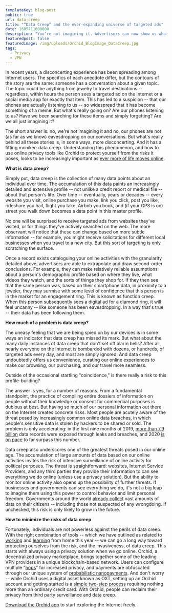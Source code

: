 ```yaml
---
templateKey: blog-post
public: true
url: data-creep
title: "“Data Creep” and the ever-expanding universe of targeted ads"
date: 1605711600000
description: "You’re not imagining it. Advertisers can now show us what we want before we know we want it."
featuredpost: false
featuredimage: /img/uploads/Orchid_BlogImage_DataCreep.jpg
tags:
  - Privacy
  - VPN
---
```

In recent years, a disconcerting experience has been spreading among Internet users. The specifics of each anecdote differ, but the contours of the story are the same: someone has a conversation about a given topic. The topic could be anything from jewelry to travel destinations -- regardless, within hours the person sees a targeted ad on the Internet or a social media app for exactly that item. This has led to a suspicion -- that our phones are actually listening to us -- so widespread that it has become something of a meme. But what's really going on? Are our phones listening to us? Have we been searching for these items and simply forgetting? Are we all just imagining it?

The short answer is: no, we're not imagining it and no, our phones are not (as far as we know) eavesdropping on our conversations. But what's really behind all these stories is, in some ways, more disconcerting. And it has a fitting moniker: data creep. Understanding this phenomenon, and how to use online privacy tools like Orchid to protect yourself from the risks it poses, looks to be increasingly important as [ever more of life moves online](/what-the-global-vpn-markets-explosive-growth-means-for-orchid/#:~:text=Privacy%20is%20booming%2C%20and%20Orchid,activity%2C%20particularly%20on%20mobile%20devices.).

**What is data creep?**

Simply put, data creep is the collection of many data points about an individual over time. The accumulation of this data paints an increasingly detailed and extensive profile -- not unlike a credit report or medical file -- about that person's life. Over time -- eventually, years or decades -- every website you visit, online purchase you make, link you click, post you like, rideshare you hail, flight you take, Airbnb you book, and (if your GPS is on) street you walk down becomes a data point in this master profile.

No one will be surprised to receive targeted ads from websites they've visited, or for things they've actively searched on the web. The more observant will notice that these can change based on more subtle information -- for example, you might receive solicitations for different local businesses when you travel to a new city. But this sort of targeting is only scratching the surface.

Once a record exists cataloguing your online activities with the granularity detailed above, advertisers are able to extrapolate and draw second-order conclusions. For example, they can make relatively reliable assumptions about a person's demographic profile based on where they live, what videos they watch, and the sorts of things they shop for. If they then see that the same person was, based on their smartphone data, in proximity to a jeweler, they may surmise with some level of confidence that this person is in the market for an engagement ring. This is known as function creep. When this person subsequently sees a digital ad for a diamond ring, it will feel uncanny -- like someone has been eavesdropping. In a way that's true -- their data has been following them.

**How much of a problem is data creep?**

The uneasy feeling that we are being spied on by our devices is in some ways an indicator that data creep has missed its mark. But what about the many daily instances of data creep that don't set off alarm bells? After all, nearly everyone on the Internet is bombarded with dozens, or hundreds, of targeted ads every day, and most are simply ignored. And data creep undoubtedly offers us convenience, curating our online experiences to make our browsing, our purchasing, and our travel more seamless.

Outside of the occasional startling "coincidence," is there really a risk to this profile-building?

The answer is yes, for a number of reasons. From a fundamental standpoint, the practice of compiling entire dossiers of information on people without their knowledge or consent for commercial purposes is dubious at best. But having so much of our personal information out there on the Internet creates concrete risks. Most people are acutely aware of the threat posed by increasingly common online data breaches, in which people's sensitive data is stolen by hackers to be shared or sold. The problem is only accelerating: in the first nine months of 2019, [more than 7.9 billion](https://pages.riskbasedsecurity.com/hubfs/Reports/2019/Data%20Breach%20QuickView%20Report%202019%20Q3%20Trends.pdf) data records were exposed through leaks and breaches, and 2020 [is on pace](https://www.identityforce.com/blog/2020-data-breaches) to far surpass this number.

Data creep also underscores one of the greatest threats posed in our online age. The accumulation of large amounts of data based on our online activities invites the risk of intensive surveillance of online activity for political purposes. The threat is straightforward: websites, Internet Service Providers, and any third parties they provide their information to can see everything we do online (unless use a privacy solution). But the ability to monitor online activity also opens up the possibility of further threats. If businesses and governments can see everything we do, it's not a big leap to imagine them using this power to control behavior and limit personal freedom. Governments around the world [already collect](https://en.wikipedia.org/wiki/List_of_government_mass_surveillance_projects) vast amounts of data on their citizens -- including those not suspected of any wrongdoing. If unchecked, this risk is only likely to grow in the future.

**How to minimize the risks of data creep**

Fortunately, individuals are not powerless against the perils of data creep. With the right combination of tools -- which we have outlined as related to [working](/tips-for-protecting-your-privacy-while-working-from-home/) and [learning](/how-to-protect-students-privacy-online-from-vr-to-vpns/) from home this year -- we can go a long way toward protecting ourselves from the risk, and the invasiveness, of data creep. This starts with always using a privacy solution when we go online. Orchid, a decentralized privacy marketplace, brings together some of the leading VPN providers in a unique blockchain-based network. Users can configure multiple "[hops](/what-is-a-hop/)" for increased privacy, and payments are obfuscated through our unique system of [probabilistic nanopayments](/introducing-nanopayments/). And don't worry -- while Orchid uses a digital asset known as OXT, setting up an Orchid account and getting started is a [simple two-step process](/how-to-start-using-orchids-crypto-vpn-in-seconds/) requiring nothing more than an ordinary credit card. With Orchid, people can reclaim their privacy from third party surveillance and data creep.

[Download the Orchid app](https://www.orchid.com/download) to start exploring the Internet freely.
